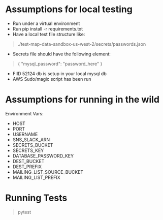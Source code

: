 # Assumptions for local testing
* Run under a virtual environment
* Run pip install -r requirements.txt
* Have a local test file structure like:
>   ./test-map-data-sandbox-us-west-2/secrets/passwords.json
* Secrets file should have the following element:
>   { 
>       "mysql_password": "password_here"
>   }
* FIID 52124 db is setup in your local mysql db
* AWS Sudo/magic script has been run

# Assumptions for running in the wild
Environment Vars:

* HOST
* PORT
* USERNAME
* SNS_SLACK_ARN
* SECRETS_BUCKET
* SECRETS_KEY
* DATABASE_PASSWORD_KEY
* DEST_BUCKET
* DEST_PREFIX
* MAILING_LIST_SOURCE_BUCKET
* MAILING_LIST_PREFIX

# Running Tests
> pytest